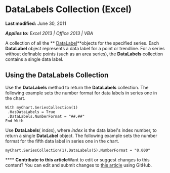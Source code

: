 
# DataLabels Collection (Excel)

 **Last modified:** June 30, 2011

 _**Applies to:** Excel 2013 | Office 2013 | VBA_

A collection of all the  ** [DataLabel](5f823de1-a4c3-bf48-f2fc-c01aabdb9c4d.md)**objects for the specified series. Each  **DataLabel** object represents a data label for a point or trendline. For a series without definable points (such as an area series), the **DataLabels** collection contains a single data label.


## Using the DataLabels Collection

Use the  **DataLabels** method to return the **DataLabels** collection. The following example sets the number format for data labels in series one in the chart.


```
With myChart.SeriesCollection(1) 
 .HasDataLabels = True 
 .DataLabels.NumberFormat = "##.##" 
End With
```

Use  **DataLabels**( _index_), where  _index_ is the data label's index number, to return a single **DataLabel** object. The following example sets the number format for the fifth data label in series one in the chart.




```
myChart.SeriesCollection(1).DataLabels(5).NumberFormat = "0.000"
```


****   **Contribute to this article**Want to edit or suggest changes to this content? You can edit and submit changes to  [this article](https://github.com/jhershey00/VBA_Excel_Test/OpenXMLCon/articles/597c7269-71ed-5dcc-af6b-34dc908e9d58.md) using GitHub.

